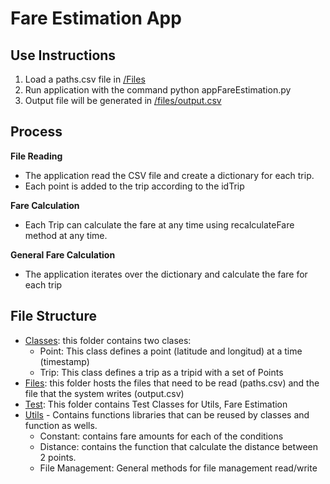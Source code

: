 # Fare Estimation App

## Use Instructions
1. Load a paths.csv file in [/Files](./Files)
2. Run application with the command python appFareEstimation.py
3. Output file will be generated in [/files/output.csv](./files/output.csv)

## Process
**File Reading**
- The application read the CSV file and create a dictionary for each trip. 
- Each point is added to the trip according to the idTrip

**Fare Calculation**
- Each Trip can calculate the fare at any time using recalculateFare method at any time. 

**General Fare Calculation**
- The application iterates over the dictionary and calculate the fare for each trip 

## File Structure
- [Classes](./classes): this folder contains two clases: 
  - Point: This class defines a point (latitude and longitud) at a time (timestamp)
  - Trip: This class defines a trip as a tripid with a set of Points
- [Files](./files): this folder hosts the files that need to be read (paths.csv) and the file that the system writes  (output.csv)
- [Test](./test): This folder contains Test Classes for Utils, Fare Estimation
- [Utils](./utils) - Contains functions libraries that can be reused by classes and function as wells.
  - Constant: contains fare amounts for each of the conditions 
  - Distance: contains the function that calculate the distance between 2 points. 
  - File Management: General methods for file management read/write 


